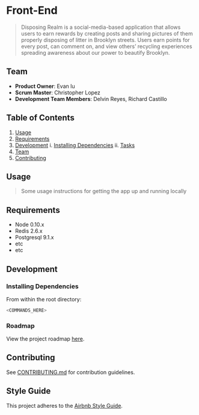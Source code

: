 # Front-End
> Disposing Realm is a social-media-based application that allows users to earn rewards by creating posts and sharing pictures of them properly disposing of litter in Brooklyn streets. Users earn points for every post, can comment on, and view others’ recycling experiences spreading awareness about our power to beautify Brooklyn. 

## Team

  - __Product Owner__: Evan lu
  - __Scrum Master__: Christopher Lopez
  - __Development Team Members__: Delvin Reyes, Richard Castillo

## Table of Contents

1. [Usage](#Usage)
2. [Requirements](#requirements)
3. [Development](#development)
    i. [Installing Dependencies](#installing-dependencies)
    ii. [Tasks](#tasks)
4. [Team](#team)
5. [Contributing](#contributing)

## Usage

> Some usage instructions for getting the app up and running locally

## Requirements

- Node 0.10.x
- Redis 2.6.x
- Postgresql 9.1.x
- etc
- etc

## Development

### Installing Dependencies

From within the root directory:

```sh
<COMMANDS_HERE>
```

### Roadmap

View the project roadmap [here](https://github.com/orgs/Disposing-Realm/projects/2/views/1).


## Contributing

See [CONTRIBUTING.md](CONTRIBUTING.md) for contribution guidelines.


## Style Guide

This project adheres to the [Airbnb Style Guide](https://github.com/airbnb/javascript).
